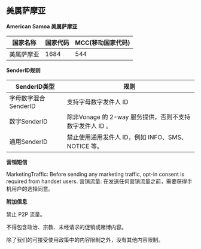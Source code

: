 ## 美属萨摩亚

__American Samoa 美属萨摩亚__

| 国家名称  | 国家代码 | MCC(移动国家代码) |
|-------|------|-------------|
| 美属萨摩亚 | 1684 | 544         |

__SenderID规则__

| SenderID类型     | 规则                                    |
|----------------|---------------------------------------|
| 字母数字混合SenderID | 支持字母数字发件人 ID                          |
| 数字SenderID     | 除非Vonage 的 2-way 服务提供，否则不支持数字发件人 ID 。 |
| 通用SenderID     | 禁止使用通用发件人 ID，例如 INFO、SMS、NOTICE 等。    |


__营销短信__

MarketingTraffic: Before sending any marketing traffic, opt-in consent is required from handset users.
营销流量: 在发送任何营销流量之前，需要获得手机用户的选择同意。

__附加信息__

禁止 P2P 流量。

不得包含政治、宗教、未经请求的促销或赌博内容。

除了我们的可接受使用政策中的内容限制之外，没有其他内容限制。

